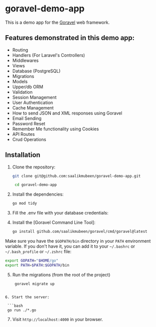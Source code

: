 
# goravel-demo-app

This is a demo app for the [Goravel](https://github.com/saalikmubeen/goravel) web framework.



## Features demonstrated in this demo app:

- Routing
- Handlers (For Laravel's Controllers)
- Middlewares
- Views
- Database (PostgreSQL)
- Migrations
- Models
- Upper/db ORM
- Validation
- Session Management
- User Authentication
- Cache Management
- How to send JSON and XML responses using Goravel
- Email Sending
- Password Reset
- Remember Me functionality using Cookies
- API Routes
- Crud Operations



## Installation

1. Clone the repository:

   ```bash
   git clone git@github.com:saalikmubeen/goravel-demo-app.git

    cd goravel-demo-app
    ```

2. Install the dependencies:

   ```bash
   go mod tidy
   ```


3. Fill the .env file with your database credentials:



4. Install the [Goravel Command Line Tool]:

   ```bash
   go install github.com/saalikmubeen/goravel/cmd/goravel@latest
   ```

Make sure you have the `$GOPATH/bin` directory in your `PATH` environment variable. If you don't have it, you can add it to your `~/.bashrc` or `~/.bash_profile` or `~/.zshrc` file:

```bash
export GOPATH="$HOME/go"
export PATH=$PATH:$GOPATH/bin
```

5. Run the migrations (from the root of the project)

   ```bash
    goravel migrate up
  ```

6. Start the server:

   ```bash
   go run ./*.go
   ```

7. Visit `http://localhost:4000` in your browser.
